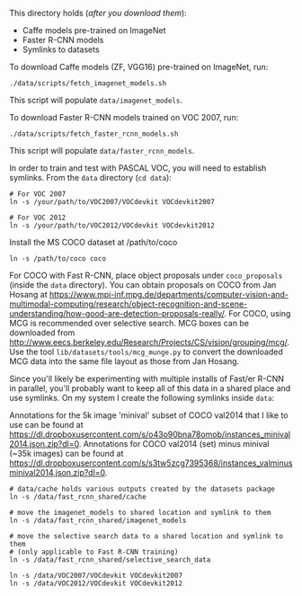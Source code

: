 This directory holds (*after you download them*):
- Caffe models pre-trained on ImageNet
- Faster R-CNN models
- Symlinks to datasets

To download Caffe models (ZF, VGG16) pre-trained on ImageNet, run:

```
./data/scripts/fetch_imagenet_models.sh
```

This script will populate `data/imagenet_models`.

To download Faster R-CNN models trained on VOC 2007, run:

```
./data/scripts/fetch_faster_rcnn_models.sh
```

This script will populate `data/faster_rcnn_models`.

In order to train and test with PASCAL VOC, you will need to establish symlinks.
From the `data` directory (`cd data`):

```
# For VOC 2007
ln -s /your/path/to/VOC2007/VOCdevkit VOCdevkit2007

# For VOC 2012
ln -s /your/path/to/VOC2012/VOCdevkit VOCdevkit2012
```

Install the MS COCO dataset at /path/to/coco

```
ln -s /path/to/coco coco
```

For COCO with Fast R-CNN, place object proposals under `coco_proposals` (inside
the `data` directory). You can obtain proposals on COCO from Jan Hosang at
https://www.mpi-inf.mpg.de/departments/computer-vision-and-multimodal-computing/research/object-recognition-and-scene-understanding/how-good-are-detection-proposals-really/.
For COCO, using MCG is recommended over selective search. MCG boxes can be downloaded
from http://www.eecs.berkeley.edu/Research/Projects/CS/vision/grouping/mcg/.
Use the tool `lib/datasets/tools/mcg_munge.py` to convert the downloaded MCG data
into the same file layout as those from Jan Hosang.

Since you'll likely be experimenting with multiple installs of Fast/er R-CNN in
parallel, you'll probably want to keep all of this data in a shared place and
use symlinks. On my system I create the following symlinks inside `data`:

Annotations for the 5k image 'minival' subset of COCO val2014 that I like to use
can be found at https://dl.dropboxusercontent.com/s/o43o90bna78omob/instances_minival2014.json.zip?dl=0.
Annotations for COCO val2014 (set) minus minival (~35k images) can be found at
https://dl.dropboxusercontent.com/s/s3tw5zcg7395368/instances_valminusminival2014.json.zip?dl=0.

```
# data/cache holds various outputs created by the datasets package
ln -s /data/fast_rcnn_shared/cache

# move the imagenet_models to shared location and symlink to them
ln -s /data/fast_rcnn_shared/imagenet_models

# move the selective search data to a shared location and symlink to them
# (only applicable to Fast R-CNN training)
ln -s /data/fast_rcnn_shared/selective_search_data

ln -s /data/VOC2007/VOCdevkit VOCdevkit2007
ln -s /data/VOC2012/VOCdevkit VOCdevkit2012
```

